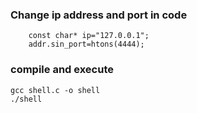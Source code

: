 ### Change ip address and port in code 
```
	const char* ip="127.0.0.1";
	addr.sin_port=htons(4444);

```
### compile and execute 

```
gcc shell.c -o shell
./shell
```
